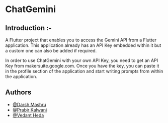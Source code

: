 # ChatGemini

## Introduction :-

A Flutter project that enables you to access the Gemini API from a Flutter application. This application already has an API Key embedded within it but a custom one can also be added if required.

In order to use ChatGemini with your own API Key, you need to get an API Key from makersuite.google.com.
Once you have the key, you can paste it in the profile section of the application and start writing prompts from within the application.


## Authors

- [@Darsh Mashru](https://www.github.com/darshmashru)
- [@Prabir Kalwani](https://www.github.com/prabirkalwani)
- [@Vedant Heda](https://www.github.com/vedantheda)
